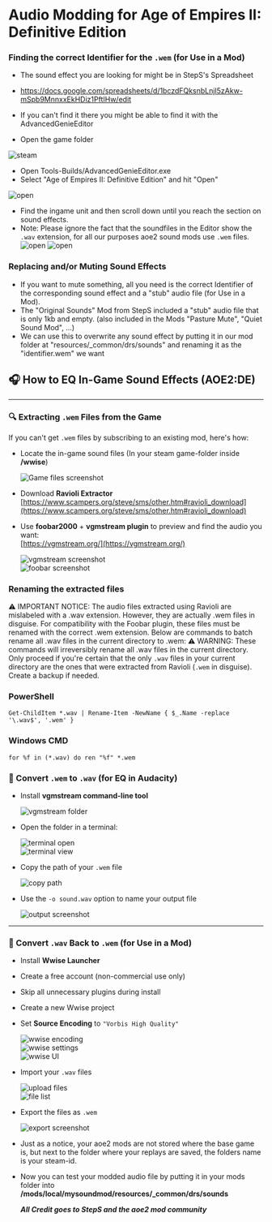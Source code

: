 # Audio Modding for Age of Empires II: Definitive Edition

### Finding the correct Identifier for the  `.wem` (for Use in a Mod)

- The sound effect you are looking for might be in StepS's Spreadsheet
- https://docs.google.com/spreadsheets/d/1bczdFQksnbLnjI5zAkw-mSpb9MnnxxEkHDiz1PftIHw/edit

- If you can't find it there you might be able to find it with the AdvancedGenieEditor
- Open the game folder

 ![steam](quietsoundmod/scr18.png)

- Open Tools-Builds/AdvancedGenieEditor.exe
- Select "Age of Empires II: Definitive Edition" and hit "Open"

 ![open](quietsoundmod/scr19.png)

- Find the ingame unit and then scroll down until you reach the section on sound effects.
- Note: Please ignore the fact that the soundfiles in the Editor show the `.wav` extension, for all our purposes aoe2 sound mods use `.wem` files.
![open](quietsoundmod/scr20.png)
 ![open](quietsoundmod/scr21.png)
  
### Replacing and/or Muting Sound Effects
- If you want to mute something, all you need is the correct Identifier of the corresponding sound effect and a "stub" audio file (for Use in a Mod).
- The "Original Sounds" Mod from StepS included a "stub" audio file that is only 1kb and empty. (also included in the Mods "Pasture Mute", "Quiet Sound Mod", ...)
- We can use this to overwrite any sound effect by putting it in our mod folder at "resources/_common/drs/sounds" and renaming it as the "identifier.wem" we want


## 🎧 How to EQ In-Game Sound Effects (AOE2:DE)

---

### 🔍 Extracting `.wem` Files from the Game

If you can't get `.wem` files by subscribing to an existing mod, here's how:

- Locate the in-game sound files (In your steam game-folder inside **/wwise**)
  
  ![Game files screenshot](quietsoundmod/scr13.png)

- Download **Ravioli Extractor**  
  [https://www.scampers.org/steve/sms/other.htm#ravioli_download](https://www.scampers.org/steve/sms/other.htm#ravioli_download)

- Use **foobar2000** + **vgmstream plugin** to preview and find the audio you want:  
  [https://vgmstream.org/](https://vgmstream.org/)

  ![vgmstream screenshot](quietsoundmod/scr17.png)  
  ![foobar screenshot](quietsoundmod/scr7.png)
  
### Renaming the extracted files 
⚠️ IMPORTANT NOTICE: The audio files extracted using Ravioli are mislabeled with a .wav extension. However, they are actually .wem files in disguise. For compatibility with the Foobar plugin, these files must be renamed with the correct .wem extension. Below are commands to batch rename all .wav files in the current directory to .wem:
⚠️ WARNING: These commands will irreversibly rename all .wav files in the current directory.
Only proceed if you're certain that the only `.wav` files in your current directory are the ones that were extracted from Ravioli (`.wem` in disguise). Create a backup if needed.
### PowerShell

```Get-ChildItem *.wav | Rename-Item -NewName { $_.Name -replace '\.wav$', '.wem' }```

### Windows CMD

```for %f in (*.wav) do ren "%f" *.wem```

### 🔄 Convert `.wem` to `.wav` (for EQ in Audacity)

- Install **vgmstream command-line tool**

  ![vgmstream folder](quietsoundmod/scr16.png)

- Open the folder in a terminal:

  ![terminal open](quietsoundmod/scr12.png)  
  ![terminal view](quietsoundmod/scr9.png)

- Copy the path of your `.wem` file

  ![copy path](quietsoundmod/scr10.png)

- Use the `-o sound.wav` option to name your output file

  ![output screenshot](quietsoundmod/scr11.png)

---

### 🔁 Convert `.wav` Back to `.wem` (for Use in a Mod)

- Install **Wwise Launcher**
- Create a free account (non-commercial use only)
- Skip all unnecessary plugins during install
- Create a new Wwise project
- Set **Source Encoding** to `"Vorbis High Quality"`

  ![wwise encoding](quietsoundmod/scr1.png)  
  ![wwise settings](quietsoundmod/scr2.png)  
  ![wwise UI](quietsoundmod/scr3.png)

- Import your `.wav` files

  ![upload files](quietsoundmod/scr4.png)  
  ![file list](quietsoundmod/scr5.png)

- Export the files as `.wem`

  ![export screenshot](quietsoundmod/scr6.png)

- Just as a notice, your aoe2 mods are not stored where the base game is, but next to the folder where your replays are saved, the folders name is your steam-id.
- Now you can test your modded audio file by putting it in your mods folder into **/mods/local/mysoundmod/resources/_common/drs/sounds**

  ***All Credit goes to StepS and the aoe2 mod community***
